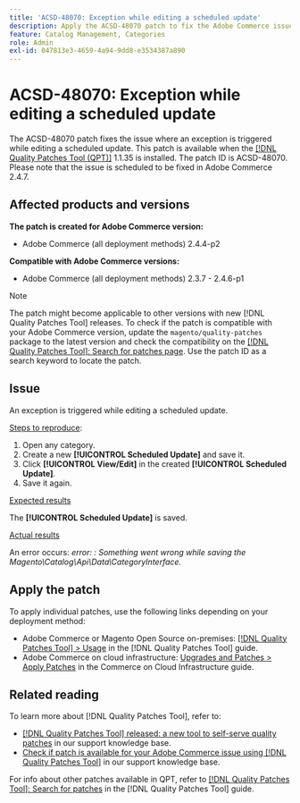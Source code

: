 ```yaml
---
title: 'ACSD-48070: Exception while editing a scheduled update'
description: Apply the ACSD-48070 patch to fix the Adobe Commerce issue where an exception is triggered while editing a scheduled update.
feature: Catalog Management, Categories
role: Admin
exl-id: 047813e3-4659-4a94-9dd8-e3534387a890
---
```

# ACSD-48070: Exception while editing a scheduled update

The ACSD-48070 patch fixes the issue where an exception is triggered while editing a scheduled update. This patch is available when the [[!DNL Quality Patches Tool (QPT)]](/help/announcements/adobe-commerce-announcements/magento-quality-patches-released-new-tool-to-self-serve-quality-patches.md) 1.1.35 is installed. The patch ID is ACSD-48070. Please note that the issue is scheduled to be fixed in Adobe Commerce 2.4.7.

## Affected products and versions

**The patch is created for Adobe Commerce version:**

* Adobe Commerce (all deployment methods) 2.4.4-p2

**Compatible with Adobe Commerce versions:**

* Adobe Commerce (all deployment methods) 2.3.7 - 2.4.6-p1

>[!NOTE]
>
>The patch might become applicable to other versions with new [!DNL Quality Patches Tool] releases. To check if the patch is compatible with your Adobe Commerce version, update the `magento/quality-patches` package to the latest version and check the compatibility on the [[!DNL Quality Patches Tool]: Search for patches page](https://experienceleague.adobe.com/tools/commerce-quality-patches/index.html). Use the patch ID as a search keyword to locate the patch.

## Issue

An exception is triggered while editing a scheduled update.

<u>Steps to reproduce</u>:

1. Open any category.
2. Create a new **[!UICONTROL Scheduled Update]** and save it.
3. Click **[!UICONTROL View/Edit]** in the created **[!UICONTROL Scheduled Update]**.
4. Save it again.

<u>Expected results</u>

The **[!UICONTROL Scheduled Update]** is saved.

<u>Actual results</u>

An error occurs: *error: : Something went wrong while saving the Magento\Catalog\Api\Data\CategoryInterface.*

## Apply the patch

To apply individual patches, use the following links depending on your deployment method:

* Adobe Commerce or Magento Open Source on-premises: [[!DNL Quality Patches Tool] > Usage](https://experienceleague.adobe.com/docs/commerce-operations/tools/quality-patches-tool/usage.html) in the [!DNL Quality Patches Tool] guide.
* Adobe Commerce on cloud infrastructure: [Upgrades and Patches > Apply Patches](https://experienceleague.adobe.com/docs/commerce-cloud-service/user-guide/develop/upgrade/apply-patches.html) in the Commerce on Cloud Infrastructure guide.

## Related reading

To learn more about [!DNL Quality Patches Tool], refer to:

* [[!DNL Quality Patches Tool] released: a new tool to self-serve quality patches](/help/announcements/adobe-commerce-announcements/magento-quality-patches-released-new-tool-to-self-serve-quality-patches.md) in our support knowledge base.
* [Check if patch is available for your Adobe Commerce issue using [!DNL Quality Patches Tool]](/help/support-tools/patches-available-in-qpt-tool/check-patch-for-magento-issue-with-magento-quality-patches.md) in our support knowledge base.

For info about other patches available in QPT, refer to [[!DNL Quality Patches Tool]: Search for patches](https://experienceleague.adobe.com/tools/commerce-quality-patches/index.html) in the [!DNL Quality Patches Tool] guide.

